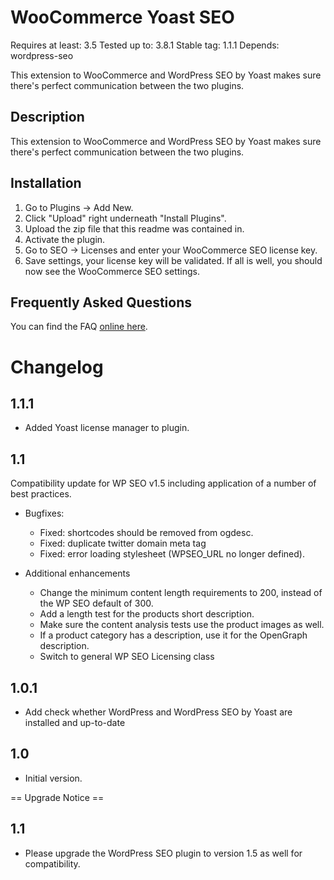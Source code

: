 WooCommerce Yoast SEO
=====================
Requires at least: 3.5
Tested up to: 3.8.1
Stable tag: 1.1.1
Depends: wordpress-seo

This extension to WooCommerce and WordPress SEO by Yoast makes sure there's perfect communication between the two plugins.

Description
-----------

This extension to WooCommerce and WordPress SEO by Yoast makes sure there's perfect communication between the two plugins.

Installation
------------

1. Go to Plugins -> Add New.
2. Click "Upload" right underneath "Install Plugins".
3. Upload the zip file that this readme was contained in.
4. Activate the plugin.
5. Go to SEO -> Licenses and enter your WooCommerce SEO license key.
6. Save settings, your license key will be validated. If all is well, you should now see the WooCommerce SEO settings.

Frequently Asked Questions
--------------------------

You can find the FAQ [online here](https://yoast.com/wordpress/plugins/yoast-woocommerce-seo/faq/).

Changelog
=========

1.1.1
---

* Added Yoast license manager to plugin.

1.1
---

Compatibility update for WP SEO v1.5 including application of a number of best practices.

* Bugfixes:
	* Fixed: shortcodes should be removed from ogdesc.
	* Fixed: duplicate twitter domain meta tag
	* Fixed: error loading stylesheet (WPSEO_URL no longer defined).

* Additional enhancements
	* Change the minimum content length requirements to 200, instead of the WP SEO default of 300.
	* Add a length test for the products short description.
	* Make sure the content analysis tests use the product images as well.
	* If a product category has a description, use it for the OpenGraph description.
	* Switch to general WP SEO Licensing class

1.0.1
-----

* Add check whether WordPress and WordPress SEO by Yoast are installed and up-to-date

1.0
---

* Initial version.


== Upgrade Notice ==

1.1
---
* Please upgrade the WordPress SEO plugin to version 1.5 as well for compatibility.